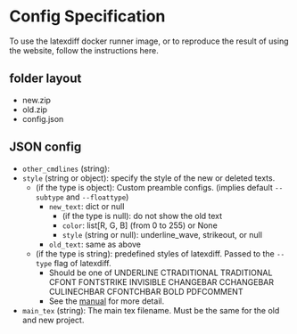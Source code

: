 # Config Specification

To use the latexdiff docker runner image, or to reproduce the result of using the website, follow the instructions here.

## folder layout

- new.zip
- old.zip
- config.json

## JSON config

- `other_cmdlines` (string): 
- `style` (string or object): specify the style of the new or deleted texts.
  - (if the type is object): Custom preamble configs. (implies default `--subtype` and `--floattype`)
    - `new_text`: dict or null
      - (if the type is null): do not show the old text
      - `color`: list[R, G, B] (from 0 to 255) or None
      - `style` (string or null): underline_wave, strikeout, or null
    - `old_text`: same as above
  - (if the type is string): predefined styles of latexdiff. Passed to the `--type` flag of latexdiff.
    - Should be one of UNDERLINE CTRADITIONAL TRADITIONAL CFONT FONTSTRIKE INVISIBLE CHANGEBAR CCHANGEBAR CULINECHBAR CFONTCHBAR BOLD PDFCOMMENT
    - See the [manual](http://texdoc.net/texmf-dist/doc/support/latexdiff/doc/latexdiff-man.pdf) for more detail.
- `main_tex` (string): The main tex filename. Must be the same for the old and new project.
